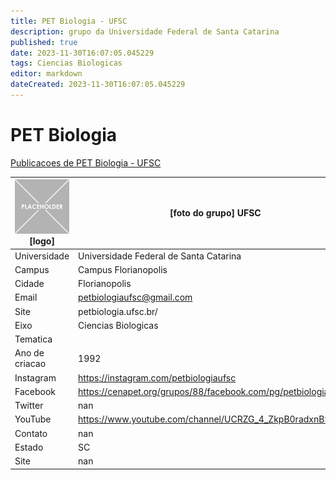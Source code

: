 ```yaml
---
title: PET Biologia - UFSC
description: grupo da Universidade Federal de Santa Catarina
published: true
date: 2023-11-30T16:07:05.045229
tags: Ciencias Biologicas
editor: markdown
dateCreated: 2023-11-30T16:07:05.045229
---
```


# PET Biologia

[Publicacoes de PET Biologia - UFSC](/atividade/84PETBiologiaUFSC/feed.md)

| ![placeholder.png](/placeholder.png) [logo] | [foto do grupo] UFSC         |
| ------------------------------------------- | ------------------------------------------------- |
| Universidade                                | Universidade Federal de Santa Catarina      |
| Campus                                      | Campus Florianopolis            |
| Cidade                                      | Florianopolis             |
| Email                                       | petbiologiaufsc@gmail.com             |
| Site                                        | petbiologia.ufsc.br/              |
| Eixo                                        | Ciencias Biologicas              |
| Tematica                                    |           |
| Ano de criacao                              | 1992        |
| Instagram                                   | https://instagram.com/petbiologiaufsc         |
| Facebook                                    | https://cenapet.org/grupos/88/facebook.com/pg/petbiologiaufsc          |
| Twitter                                     | nan           |
| YouTube                                     | https://www.youtube.com/channel/UCRZG_4_ZkpB0radxnB9pSaQ           |
| Contato                                     | nan         |
| Estado                                      |  SC            |
| Site                                        | nan |
